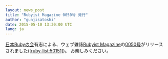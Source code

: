 ```yaml
---
layout: news_post
title: "Rubyist Magazine 0050号 発行"
author: "gunjisatoshi"
date: 2015-05-10 13:30:00 UTC
lang: ja
---
```


[日本Rubyの会][1]有志による、ウェブ雑誌[Rubyist Magazine][2]の[0050号][3]がリリースされました([\[ruby-list:50151\]][4])。 お楽しみください。


[1]: http://ruby-no-kai.org
[2]: http://jp.rubyist.net/magazine/
[3]: http://jp.rubyist.net/magazine/?0050
[4]: http://blade.nagaokaut.ac.jp/cgi-bin/scat.rb/ruby/ruby-list/50151
